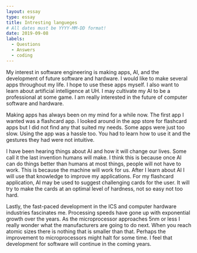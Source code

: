 ```yaml
---
layout: essay
type: essay
title: Intresting langueges 
# All dates must be YYYY-MM-DD format!
date: 2019-09-08
labels:
  - Questions
  - Answers
  - coding 
---
```


My interest in software engineering is making apps, AI, and the development of future software and hardware. I would like to make several apps throughout my life. I hope to use these apps myself. I also want to learn about artificial intelligence at UH. I may cultivate my AI to be a professional at some game. I am really interested in the future of computer software and hardware. 

Making apps has always been on my mind for a while now. The first app I wanted was a flashcard app. I looked around in the app store for flashcard apps but I did not find any that suited my needs. Some apps were just too slow. Using the app was a hassle too. You had to learn how to use it and the gestures they had were not intuitive. 

I have been hearing things about AI and how it will change our lives. Some call it the last invention humans will make. I think this is because once AI can do things better than humans at most things, people will not have to work. This is because the machine will work for us. After I learn about AI I will use that knowledge to improve my applications. For my flashcard application, AI may be used to suggest challenging cards for the user. It will try to make the cards at an optimal level of hardness, not so easy not too hard. 

Lastly, the fast-paced development in the ICS and computer hardware industries fascinates me. Processing speeds have gone up with exponential growth over the years. As the microprocessor approaches 5nm or less I really wonder what the manufacturers are going to do next. When you reach atomic sizes there is nothing that is smaller than that. Perhaps the improvement to microprocessors might halt for some time. I feel that development for software will continue in the coming years. 
